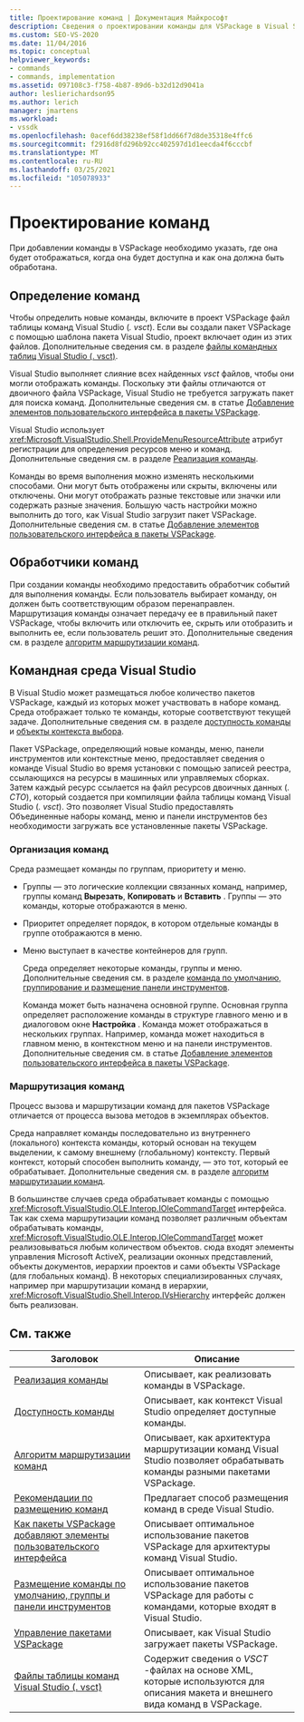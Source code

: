 ```yaml
---
title: Проектирование команд | Документация Майкрософт
description: Сведения о проектировании команды для VSPackage в Visual Studio. Включение, указание места его отображения, доступность и способ обработки.
ms.custom: SEO-VS-2020
ms.date: 11/04/2016
ms.topic: conceptual
helpviewer_keywords:
- commands
- commands, implementation
ms.assetid: 097108c3-f758-4b87-89d6-b32d12d9041a
author: leslierichardson95
ms.author: lerich
manager: jmartens
ms.workload:
- vssdk
ms.openlocfilehash: 0acef6dd38238ef58f1dd66f7d8de35318e4ffc6
ms.sourcegitcommit: f2916d8fd296b92cc402597d1d1eecda4f6cccbf
ms.translationtype: MT
ms.contentlocale: ru-RU
ms.lasthandoff: 03/25/2021
ms.locfileid: "105078933"
---
```

# <a name="command-design"></a>Проектирование команд
При добавлении команды в VSPackage необходимо указать, где она будет отображаться, когда она будет доступна и как она должна быть обработана.

## <a name="define-commands"></a>Определение команд
 Чтобы определить новые команды, включите в проект VSPackage файл таблицы команд Visual Studio (*. vsct*). Если вы создали пакет VSPackage с помощью шаблона пакета Visual Studio, проект включает один из этих файлов. Дополнительные сведения см. в разделе [файлы командных таблиц Visual Studio (. vsct)](../../extensibility/internals/visual-studio-command-table-dot-vsct-files.md).

 Visual Studio выполняет слияние всех найденных *vsct* файлов, чтобы они могли отображать команды. Поскольку эти файлы отличаются от двоичного файла VSPackage, Visual Studio не требуется загружать пакет для поиска команд. Дополнительные сведения см. в статье [Добавление элементов пользовательского интерфейса в пакеты VSPackage](../../extensibility/internals/how-vspackages-add-user-interface-elements.md).

 Visual Studio использует <xref:Microsoft.VisualStudio.Shell.ProvideMenuResourceAttribute> атрибут регистрации для определения ресурсов меню и команд. Дополнительные сведения см. в разделе [Реализация команды](../../extensibility/internals/command-implementation.md).

 Команды во время выполнения можно изменять несколькими способами. Они могут быть отображены или скрыты, включены или отключены. Они могут отображать разные текстовые или значки или содержать разные значения. Большую часть настройки можно выполнить до того, как Visual Studio загрузит пакет VSPackage. Дополнительные сведения см. в статье [Добавление элементов пользовательского интерфейса в пакеты VSPackage](../../extensibility/internals/how-vspackages-add-user-interface-elements.md).

## <a name="command-handlers"></a>Обработчики команд
 При создании команды необходимо предоставить обработчик событий для выполнения команды. Если пользователь выбирает команду, он должен быть соответствующим образом перенаправлен. Маршрутизация команды означает передачу ее в правильный пакет VSPackage, чтобы включить или отключить ее, скрыть или отобразить и выполнить ее, если пользователь решит это. Дополнительные сведения см. в разделе [алгоритм маршрутизации команд](../../extensibility/internals/command-routing-algorithm.md).

## <a name="visual-studio-command-environment"></a>Командная среда Visual Studio
 В Visual Studio может размещаться любое количество пакетов VSPackage, каждый из которых может участвовать в наборе команд. Среда отображает только те команды, которые соответствуют текущей задаче. Дополнительные сведения см. в разделе [доступность команды](../../extensibility/internals/command-availability.md) и [объекты контекста выбора](../../extensibility/internals/selection-context-objects.md).

 Пакет VSPackage, определяющий новые команды, меню, панели инструментов или контекстные меню, предоставляет сведения о команде Visual Studio во время установки с помощью записей реестра, ссылающихся на ресурсы в машинных или управляемых сборках. Затем каждый ресурс ссылается на файл ресурсов двоичных данных (*. CTO*), который создается при компиляции файла таблицы команд Visual Studio (*. vsct*). Это позволяет Visual Studio предоставлять Объединенные наборы команд, меню и панели инструментов без необходимости загружать все установленные пакеты VSPackage.

### <a name="command-organization"></a>Организация команд
 Среда размещает команды по группам, приоритету и меню.

- Группы — это логические коллекции связанных команд, например, группы команд **Вырезать**, **Копировать** и **Вставить** . Группы — это команды, которые отображаются в меню.

- Приоритет определяет порядок, в котором отдельные команды в группе отображаются в меню.

- Меню выступает в качестве контейнеров для групп.

  Среда определяет некоторые команды, группы и меню. Дополнительные сведения см. в разделе [команда по умолчанию, группирование и размещение панели инструментов](../../extensibility/internals/default-command-group-and-toolbar-placement.md).

  Команда может быть назначена основной группе. Основная группа определяет расположение команды в структуре главного меню и в диалоговом окне **Настройка** . Команда может отображаться в нескольких группах. Например, команда может находиться в главном меню, в контекстном меню и на панели инструментов. Дополнительные сведения см. в статье [Добавление элементов пользовательского интерфейса в пакеты VSPackage](../../extensibility/internals/how-vspackages-add-user-interface-elements.md).

### <a name="command-routing"></a>Маршрутизация команд
 Процесс вызова и маршрутизации команд для пакетов VSPackage отличается от процесса вызова методов в экземплярах объектов.

 Среда направляет команды последовательно из внутреннего (локального) контекста команды, который основан на текущем выделении, к самому внешнему (глобальному) контексту. Первый контекст, который способен выполнить команду, — это тот, который ее обрабатывает. Дополнительные сведения см. в разделе [алгоритм маршрутизации команд](../../extensibility/internals/command-routing-algorithm.md).

 В большинстве случаев среда обрабатывает команды с помощью <xref:Microsoft.VisualStudio.OLE.Interop.IOleCommandTarget> интерфейса. Так как схема маршрутизации команд позволяет различным объектам обрабатывать команды, <xref:Microsoft.VisualStudio.OLE.Interop.IOleCommandTarget> может реализовываться любым количеством объектов. сюда входят элементы управления Microsoft ActiveX, реализации оконных представлений, объекты документов, иерархии проектов и сами объекты VSPackage (для глобальных команд). В некоторых специализированных случаях, например при маршрутизации команд в иерархии, <xref:Microsoft.VisualStudio.Shell.Interop.IVsHierarchy> интерфейс должен быть реализован.

## <a name="related-topics"></a>См. также

|Заголовок|Описание|
|-----------|-----------------|
|[Реализация команды](../../extensibility/internals/command-implementation.md)|Описывает, как реализовать команды в VSPackage.|
|[Доступность команды](../../extensibility/internals/command-availability.md)|Описывает, как контекст Visual Studio определяет доступные команды.|
|[Алгоритм маршрутизации команд](../../extensibility/internals/command-routing-algorithm.md)|Описывает, как архитектура маршрутизации команд Visual Studio позволяет обрабатывать команды разными пакетами VSPackage.|
|[Рекомендации по размещению команд](../../extensibility/internals/command-placement-guidelines.md)|Предлагает способ размещения команд в среде Visual Studio.|
|[Как пакеты VSPackage добавляют элементы пользовательского интерфейса](../../extensibility/internals/how-vspackages-add-user-interface-elements.md)|Описывает оптимальное использование пакетов VSPackage для архитектуры команд Visual Studio.|
|[Размещение команды по умолчанию, группы и панели инструментов](../../extensibility/internals/default-command-group-and-toolbar-placement.md)|Описывает оптимальное использование пакетов VSPackage для работы с командами, которые входят в Visual Studio.|
|[Управление пакетами VSPackage](../../extensibility/managing-vspackages.md)|Описывает, как Visual Studio загружает пакеты VSPackage.|
|[Файлы таблицы команд Visual Studio (. vsct)](../../extensibility/internals/visual-studio-command-table-dot-vsct-files.md)|Содержит сведения о *VSCT* -файлах на основе XML, которые используются для описания макета и внешнего вида команд в VSPackage.|
